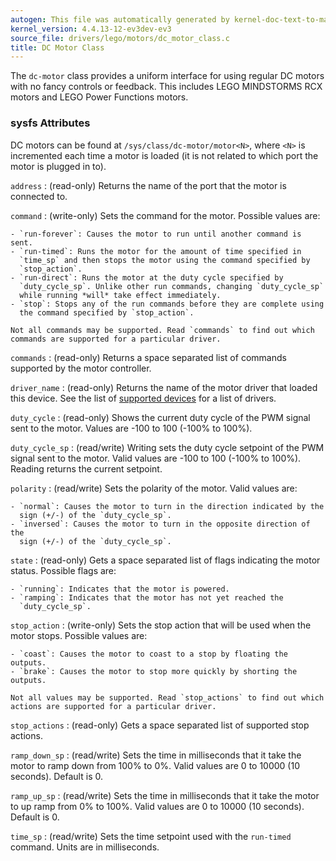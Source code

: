 ```yaml
---
autogen: This file was automatically generated by kernel-doc-text-to-markdown.py
kernel_version: 4.4.13-12-ev3dev-ev3
source_file: drivers/lego/motors/dc_motor_class.c
title: DC Motor Class
---
```


The `dc-motor` class provides a uniform interface for using regular DC motors
with no fancy controls or feedback. This includes LEGO MINDSTORMS RCX motors
and LEGO Power Functions motors.

### sysfs Attributes

DC motors can be found at `/sys/class/dc-motor/motor<N>`, where `<N>`
is incremented each time a motor is loaded (it is not related to which port
the motor is plugged in to).

`address`
: (read-only) Returns the name of the port that the motor is connected to.

`command`
: (write-only) Sets the command for the motor. Possible values are:

    - `run-forever`: Causes the motor to run until another command is sent.
    - `run-timed`: Runs the motor for the amount of time specified in
      `time_sp` and then stops the motor using the command specified by
      `stop_action`.
    - `run-direct`: Runs the motor at the duty cycle specified by
      `duty_cycle_sp`. Unlike other run commands, changing `duty_cycle_sp`
      while running *will* take effect immediately.
    - `stop`: Stops any of the run commands before they are complete using
      the command specified by `stop_action`.

    Not all commands may be supported. Read `commands` to find out which
    commands are supported for a particular driver.

`commands`
: (read-only) Returns a space separated list of commands supported by the
motor controller.

`driver_name`
: (read-only) Returns the name of the motor driver that loaded this device.
See the list of [supported devices] for a list of drivers.

`duty_cycle`
: (read-only) Shows the current duty cycle of the PWM signal sent to the
motor. Values are -100 to 100 (-100% to 100%).

`duty_cycle_sp`
: (read/write) Writing sets the duty cycle setpoint of the PWM signal sent to
the motor. Valid values are -100 to 100 (-100% to 100%). Reading returns
the current setpoint.

`polarity`
: (read/write) Sets the polarity of the motor. Valid values are:

    - `normal`: Causes the motor to turn in the direction indicated by the
      sign (+/-) of the `duty_cycle_sp`.
    - `inversed`: Causes the motor to turn in the opposite direction of the
      sign (+/-) of the `duty_cycle_sp`.

`state`
: (read-only) Gets a space separated list of flags indicating the motor
status. Possible flags are:

    - `running`: Indicates that the motor is powered.
    - `ramping`: Indicates that the motor has not yet reached the
      `duty_cycle_sp`.

`stop_action`
: (write-only) Sets the stop action that will be used when the motor stops.
Possible values are:

    - `coast`: Causes the motor to coast to a stop by floating the outputs.
    - `brake`: Causes the motor to stop more quickly by shorting the outputs.

    Not all values may be supported. Read `stop_actions` to find out which
    actions are supported for a particular driver.

`stop_actions`
: (read-only) Gets a space separated list of supported stop actions.

`ramp_down_sp`
: (read/write) Sets the time in milliseconds that it take the motor to ramp
down from 100% to 0%. Valid values are 0 to 10000 (10 seconds). Default is
0.

`ramp_up_sp`
: (read/write) Sets the time in milliseconds that it take the motor to up
ramp from 0% to 100%. Valid values are 0 to 10000 (10 seconds). Default is
0.

`time_sp`
: (read/write) Sets the time setpoint used with the `run-timed` command.
Units are in milliseconds.

[supported devices]: /docs/motors/#supported-devices

